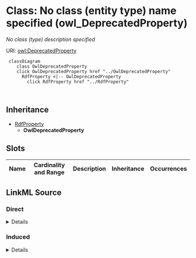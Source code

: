 

# Class: No class (entity type) name specified (owl_DeprecatedProperty)


_No class (type) description specified_







URI: [owl:DeprecatedProperty](http://www.w3.org/2002/07/owl#DeprecatedProperty)






```mermaid
 classDiagram
    class OwlDeprecatedProperty
    click OwlDeprecatedProperty href "../OwlDeprecatedProperty"
      RdfProperty <|-- OwlDeprecatedProperty
        click RdfProperty href "../RdfProperty"
      
      
```





## Inheritance
* [RdfProperty](../classes/RdfProperty.md)
    * **OwlDeprecatedProperty**



## Slots

| Name | Cardinality and Range | Description | Inheritance | Occurrences |
| ---  | --- | --- | --- | --- |














## LinkML Source

<!-- TODO: investigate https://stackoverflow.com/questions/37606292/how-to-create-tabbed-code-blocks-in-mkdocs-or-sphinx -->

### Direct

<details>

```yaml
name: owl_DeprecatedProperty
conforms_to: No schema conformance document specified
description: No class (type) description specified
title: No class (entity type) name specified
from_schema: fio-kg
rank: 1000
is_a: rdf_Property
class_uri: owl:DeprecatedProperty

```
</details>

### Induced

<details>

```yaml
name: owl_DeprecatedProperty
conforms_to: No schema conformance document specified
description: No class (type) description specified
title: No class (entity type) name specified
from_schema: fio-kg
rank: 1000
is_a: rdf_Property
class_uri: owl:DeprecatedProperty

```
</details>